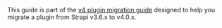 This guide is part of the [v4 plugin migration guide](/dev-docs/migration/v3-to-v4/plugin-migration.md) designed to help you migrate a plugin from Strapi v3.6.x to v4.0.x.
